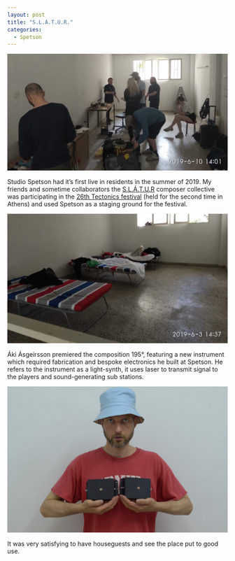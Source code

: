 ```yaml
---
layout: post
title: "S.L.Á.T.U.R."
categories:
  - Spetson
---
```


![Full house](/img/slatur1.jpg)

Studio Spetson had it’s first live in residents in the summer of 2019. My friends and sometime collaborators the [S.L.Á.T.U.R](www.slatur.is) composer collective was participating in the [26th Tectonics festival](https://www.onassis.org/whats-on/tectonics-athens-2019) (held for the second time in Athens) and used Spetson as a staging ground for the festival.

![Composition barracks](/img/Sumarbudir.jpg)

Áki Ásgeirsson premiered the composition 195°, featuring a new instrument which required fabrication and bespoke electronics he built at Spetson. He refers to the instrument as a light-synth, it uses laser to transmit signal to the players and sound-generating sub stations.

![Androgynous dreams](/img/AkiTitties.JPG)

It was very satisfying to have houseguests and see the place put to good use.
